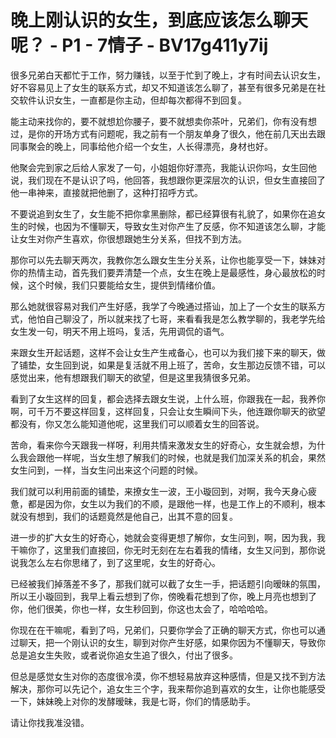 # 晚上刚认识的女生，到底应该怎么聊天呢？ - P1 - 7情子 - BV17g411y7ij

很多兄弟白天都忙于工作，努力赚钱，以至于忙到了晚上，才有时间去认识女生，好不容易见上了女生的联系方式，却又不知道该怎么聊了，甚至有很多兄弟是在社交软件认识女生，一直都是你主动，但却每次都得不到回复。

能主动来找你的，要不就想尬你腰子，要不就想卖你茶叶，兄弟们，你有没有想过，是你的开场方式有问题呢，我之前有一个朋友单身了很久，他在前几天出去跟同事聚会的晚上，同事给他介绍一个女生，人长得漂亮，身材也好。

他聚会完到家之后给人家发了一句，小姐姐你好漂亮，我能认识你吗，女生回他说，我们现在不是认识了吗，他回答，我想跟你更深层次的认识，但女生直接回了他一串神来，直接就把他删了，这种打招呼方式。

不要说追到女生了，女生能不把你拿黑删除，都已经算很有礼貌了，如果你在追女生的时候，也因为不懂聊天，导致女生对你产生了反感，你不知道该怎么聊，才能让女生对你产生喜欢，你很想跟她生分关系，但找不到方法。

那你可以先去聊天两次，我教你怎么跟女生生分关系，让你也能享受一下，妹妹对你的热情主动，首先我们要弄清楚一个点，女生在晚上是最感性，身心最放松的时候，这个时候，我们只要能给女生，提供到情绪价值。

那么她就很容易对我们产生好感，我学了今晚通过搭讪，加上了一个女生的联系方式，他怕自己聊没了，所以就来找了七哥，来看看我是怎么教学聊的，我老学先给女生发一句，明天不用上班吗，复活，先用调侃的语气。

来跟女生开起话题，这样不会让女生产生戒备心，也可以为我们接下来的聊天，做了铺垫，女生回到说，如果是复活就不用上班了，苦命，女生那边反馈不错，可以感觉出来，他有想跟我们聊天的欲望，但是这里我猜很多兄弟。

看到了女生这样的回复，都会选择去跟女生说，上什么班，你跟我在一起，我养你啊，可千万不要这样回复，这样回复，只会让女生瞬间下头，他连跟你聊天的欲望都没有，你又怎么能知道他呢，这里我们可以顺着女生的回答说。

苦命，看来你今天跟我一样呀，利用共情来激发女生的好奇心，女生就会想，为什么我会跟他一样呢，当女生想了解我们的时候，也就是我们加深关系的机会，果然女生问到，一样，当女生问出来这个问题的时候。

我们就可以利用前面的铺垫，来撩女生一波，王小璇回到，对啊，我今天身心疲惫，都是因为你，女生以为我们的不顺，是跟他一样，也是工作上的不顺利，根本就没有想到，我们的话题竟然是他自己，出其不意的回复。

进一步的扩大女生的好奇心，她就会变得更想了解你，女生问到，啊，因为我，我干嘛你了，这里我们直接回，你无时无刻在左右着我的情绪，女生又问到，那你说说我怎么左右你思绪了，到了这里呢，女生的好奇心。

已经被我们掉落差不多了，那我们就可以截了女生一手，把话题引向暧昧的氛围，所以王小璇回到，我早上看云想到了你，傍晚看花想到了你，晚上月亮也想到了你，他们很美，你也一样，女生秒回到，你这也太会了，哈哈哈哈。

你现在在干嘛呢，看到了吗，兄弟们，只要你学会了正确的聊天方式，你也可以通过聊天，把一个刚认识的女生，聊到对你产生好感，如果你因为不懂聊天，导致你总是追女生失败，或者说你追女生追了很久，付出了很多。

但总是感觉女生对你的态度很冷漠，你不想轻易放弃这种感情，但是又找不到方法解决，那你可以先记个，追女生三个字，我来帮你追到喜欢的女生，让你也能感受一下，妹妹晚上对你的发酵暧昧，我是七哥，你们的情感助手。

请让你找我准没错。